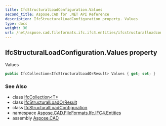 ```yaml
---
title: IfcStructuralLoadConfiguration.Values
second_title: Aspose.CAD for .NET API Reference
description: IfcStructuralLoadConfiguration property. Values
type: docs
weight: 30
url: /net/aspose.cad.fileformats.ifc.ifc4.entities/ifcstructuralloadconfiguration/values/
---
```

## IfcStructuralLoadConfiguration.Values property

Values

```csharp
public IfcCollection<IfcStructuralLoadOrResult> Values { get; set; }
```

### See Also

* class [IfcCollection&lt;T&gt;](../../../aspose.cad.fileformats.ifc/ifccollection-1/)
* class [IfcStructuralLoadOrResult](../../ifcstructuralloadorresult/)
* class [IfcStructuralLoadConfiguration](../)
* namespace [Aspose.CAD.FileFormats.Ifc.IFC4.Entities](../../ifcstructuralloadconfiguration/)
* assembly [Aspose.CAD](../../../)


